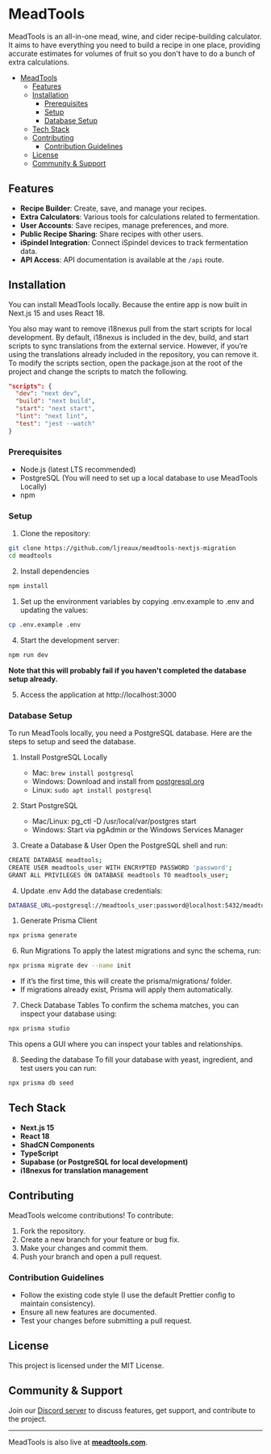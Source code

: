 # MeadTools

MeadTools is an all-in-one mead, wine, and cider recipe-building calculator. It aims to have everything you need to build a recipe in one place, providing accurate estimates for volumes of fruit so you don't have to do a bunch of extra calculations.

- [MeadTools](#meadtools)
  - [Features](#features)
  - [Installation](#installation)
    - [Prerequisites](#prerequisites)
    - [Setup](#setup)
    - [Database Setup](#database-setup)
  - [Tech Stack](#tech-stack)
  - [Contributing](#contributing)
    - [Contribution Guidelines](#contribution-guidelines)
  - [License](#license)
  - [Community \& Support](#community--support)

## Features

- **Recipe Builder**: Create, save, and manage your recipes.
- **Extra Calculators**: Various tools for calculations related to fermentation.
- **User Accounts**: Save recipes, manage preferences, and more.
- **Public Recipe Sharing**: Share recipes with other users.
- **iSpindel Integration**: Connect iSpindel devices to track fermentation data.
- **API Access**: API documentation is available at the `/api` route.

## Installation

You can install MeadTools locally. Because the entire app is now built in Next.js 15 and uses React 18.

You also may want to remove i18nexus pull from the start scripts for local development. By default, i18nexus is included in the dev, build, and start scripts to sync translations from the external service. However, if you’re using the translations already included in the repository, you can remove it. To modify the scripts section, open the package.json at the root of the project and change the scripts to match the following.

```json
"scripts": {
  "dev": "next dev",
  "build": "next build",
  "start": "next start",
  "lint": "next lint",
  "test": "jest --watch"
}
```

### Prerequisites

- Node.js (latest LTS recommended)
- PostgreSQL (You will need to set up a local database to use MeadTools Locally)
- npm

### Setup

1. Clone the repository:

```sh
git clone https://github.com/ljreaux/meadtools-nextjs-migration
cd meadtools
```

2. Install dependencies

```sh
npm install
```

1. Set up the environment variables by copying .env.example to .env and updating the values:

```sh
cp .env.example .env
```

4. Start the development server:

```sh
npm run dev
```

**Note that this will probably fail if you haven't completed the database setup already.**

5. Access the application at http://localhost:3000

### Database Setup

To run MeadTools locally, you need a PostgreSQL database. Here are the steps to setup and seed the database.

1. Install PostgreSQL Locally

   - Mac: `brew install postgresql`
   - Windows: Download and install from [postgresql.org](https://www.postgresql.org/)
   - Linux: `sudo apt install postgresql`

2. Start PostgreSQL
   - Mac/Linux: pg_ctl -D /usr/local/var/postgres start
   - Windows: Start via pgAdmin or the Windows Services Manager
3. Create a Database & User
   Open the PostgreSQL shell and run:

```sh
CREATE DATABASE meadtools;
CREATE USER meadtools_user WITH ENCRYPTED PASSWORD 'password';
GRANT ALL PRIVILEGES ON DATABASE meadtools TO meadtools_user;
```

4. Update .env
   Add the database credentials:

```sh
DATABASE_URL=postgresql://meadtools_user:password@localhost:5432/meadtools
```

1. Generate Prisma Client

```sh
npx prisma generate
```

6. Run Migrations
   To apply the latest migrations and sync the schema, run:

```sh
npx prisma migrate dev --name init
```

- If it’s the first time, this will create the prisma/migrations/ folder.
- If migrations already exist, Prisma will apply them automatically.

7. Check Database Tables
   To confirm the schema matches, you can inspect your database using:

```sh
npx prisma studio
```

This opens a GUI where you can inspect your tables and relationships.

8. Seeding the database
   To fill your database with yeast, ingredient, and test users you can run:

```sh
npx prisma db seed
```

## Tech Stack

- **Next.js 15**
- **React 18**
- **ShadCN Components**
- **TypeScript**
- **Supabase (or PostgreSQL for local development)**
- **i18nexus for translation management**

## Contributing

MeadTools welcome contributions! To contribute:

1. Fork the repository.
2. Create a new branch for your feature or bug fix.
3. Make your changes and commit them.
4. Push your branch and open a pull request.

### Contribution Guidelines

- Follow the existing code style (I use the default Prettier config to maintain consistency).
- Ensure all new features are documented.
- Test your changes before submitting a pull request.

## License

This project is licensed under the MIT License.

## Community & Support

Join our [Discord server](#https://discord.gg/Wbx9DWWqFC) to discuss features, get support, and contribute to the project.

---

MeadTools is also live at **[meadtools.com](https://meadtools.com)**.
